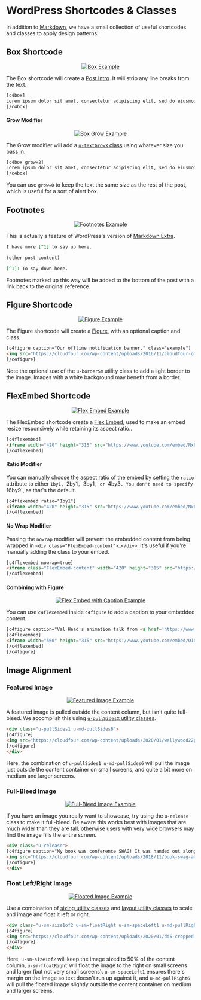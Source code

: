 # WordPress Shortcodes & Classes

In addition to [Markdown](https://en.support.wordpress.com/markdown-quick-reference/), we have a small collection of useful shortcodes and classes to apply design patterns:

## Box Shortcode

<p align="center"><a href="https://cloudfour.com/thinks/an-html-attribute-potentially-worth-4-4m-to-chipotle/"><img alt="Box Example" src="https://res.cloudinary.com/cloudfour/image/upload/c_scale,f_auto,q_auto,w_400/v1580512879/blog-patterns/box.png" /></a></p>

The Box shortcode will create a [Post Intro](https://cloudfour-patterns.netlify.com/patterns/combos/blog.html#post-intro). It will strip any line breaks from the text.

```html
[c4box]
Lorem ipsum dolor sit amet, consectetur adipiscing elit, sed do eiusmod tempor incididunt ut labore et dolore magna aliqua.
[/c4box]
```

#### Grow Modifier

<p align="center"><a href="https://cloudfour.com/thinks/mood-boards/"><img alt="Box Grow Example" src="https://res.cloudinary.com/cloudfour/image/upload/c_scale,f_auto,q_auto,w_400/v1580512879/blog-patterns/box-grow.png" /></a></p>

The Grow modifier will add a [`u-textGrowX` class](https://cloudfour-patterns.netlify.com/patterns/utilities.html#text) using whatever size you pass in.

```html
[c4box grow=2]
Lorem ipsum dolor sit amet, consectetur adipiscing elit, sed do eiusmod tempor incididunt ut labore et dolore magna aliqua.
[/c4box]
```

You can use `grow=0` to keep the text the same size as the rest of the post, which is useful for a sort of alert box.

## Footnotes

<p align="center"><a href="https://cloudfour.com/thinks/hey-hey-cloud-four-is-a-pwa/"><img alt="Footnotes Example" src="https://res.cloudinary.com/cloudfour/image/upload/c_scale,f_auto,q_auto,w_400/v1580512879/blog-patterns/footnotes.png" /></a></p>

This is actually a feature of WordPress's version of [Markdown Extra](https://en.support.wordpress.com/markdown-quick-reference/).

```md
I have more [^1] to say up here.

(other post content)

[^1]: To say down here.
```

Footnotes marked up this way will be added to the bottom of the post with a link back to the original reference.

## Figure Shortcode

<p align="center"><a href="https://cloudfour.com/thinks/hey-hey-cloud-four-is-a-pwa/"><img alt="Figure Example" src="https://res.cloudinary.com/cloudfour/image/upload/c_scale,f_auto,q_auto,w_400/v1580512879/blog-patterns/figure.png" /></a></p>

The Figure shortcode will create a [Figure](https://cloudfour-patterns.netlify.com/patterns/components/figure.html), with an optional caption and class.

```html
[c4figure caption="Our offline notification banner." class="example"]
<img src="https://cloudfour.com/wp-content/uploads/2016/11/cloudfour-offline-banner-400.png" class="u-borderSm">
[/c4figure]
```

Note the optional use of the `u-borderSm` utility class to add a light border to the image. Images with a white background may benefit from a border.

## FlexEmbed Shortcode

<p align="center"><a href="https://cloudfour.com/thinks/an-html-attribute-potentially-worth-4-4m-to-chipotle/"><img alt="Flex Embed Example" src="https://res.cloudinary.com/cloudfour/image/upload/c_scale,f_auto,q_auto,w_400/v1580512879/blog-patterns/flexembed.png" /></a></p>

The FlexEmbed shortcode create a [Flex Embed](https://cloudfour-patterns.netlify.com/patterns/components/flex-embed.html), used to make an embed resize responsively while retaining its aspect ratio..

```html
[c4flexembed]
<iframe width="420" height="315" src="https://www.youtube.com/embed/Nx64_N4AA04" frameborder="0" allowfullscreen></iframe>
[/c4flexembed]
```

#### Ratio Modifier

You can manually choose the aspect ratio of the embed by setting the `ratio` attribute to either `1by1, `2by1`, `3by1`, or `4by3`. You don't need to specify `16by9`, as that's the default.

```html
[c4flexembed ratio="1by1"]
<iframe width="420" height="315" src="https://www.youtube.com/embed/Nx64_N4AA04" frameborder="0" allowfullscreen></iframe>
[/c4flexembed]
```

#### No Wrap Modifier

Passing the `nowrap` modifier will prevent the embedded content from being wrapped in `<div class="FlexEmbed-content">…</div>`. It's useful if you're manually adding the class to your embed.

```html
[c4flexembed nowrap=true]
<iframe class="FlexEmbed-content" width="420" height="315" src="https://www.youtube.com/embed/Nx64_N4AA04" frameborder="0" allowfullscreen></iframe>
[/c4flexembed]
```

#### Combining with Figure

<p align="center"><a href="https://cloudfour.com/thinks/unsolved-problems/"><img alt="Flex Embed with Caption Example" src="https://res.cloudinary.com/cloudfour/image/upload/c_scale,f_auto,q_auto,w_400/v1580512879/blog-patterns/flexembed-caption.png" /></a></p>

You can use `c4flexembed` inside `c4figure` to add a caption to your embedded content.

```html
[c4figure caption="Val Head's animation talk from <a href='https://www.responsivefieldday.com/'>Responsive Field Day</a>"]
[c4flexembed]
<iframe width="560" height="315" src="https://www.youtube.com/embed/O1SQ7FOVO_U" frameborder="0" allowfullscreen></iframe>
[/c4flexembed]
[/c4figure]
```

## Image Alignment

### Featured Image

<p align="center"><a href="https://cloudfour.com/thinks/22-panels-that-always-work-wally-woods-legendary-productivity-hack/"><img alt="Featured Image Example" src="https://res.cloudinary.com/cloudfour/image/upload/c_scale,f_auto,q_auto,w_400/v1580512879/blog-patterns/featured-image.png" /></a></p>

A featured image is pulled outside the content column, but isn't quite full-bleed. We accomplish this using [`u-pullSidesX` utility classes](https://cloudfour-patterns.netlify.com/patterns/utilities.html#space).

```html
<div class="u-pullSides1 u-md-pullSides6">
[c4figure]
<img src="https://cloudfour.com/wp-content/uploads/2020/01/wallywood22panel1600.jpg" alt="Wally Wood’s 22 Panels That Always Work" width="1600" height="1215" class="wp-image-5679" />
[/c4figure]
</div>
```

Here, the combination of `u-pullSides1 u-md-pullSides6` will pull the image just outside the content container on small screens, and quite a bit more on medium and larger screens.

### Full-Bleed Image

<p align="center"><a href="https://cloudfour.com/thinks/progressive-web-apps-book-now-available/"><img alt="Full-Bleed Image Example" src="https://res.cloudinary.com/cloudfour/image/upload/c_scale,f_auto,q_auto,w_400/v1580512879/blog-patterns/full-bleed-image.png" /></a></p>

If you have an image you really want to showcase, try using the `u-release` class to make it full-bleed. Be aware this works best with images that are much wider than they are tall, otherwise users with very wide browsers may find the image fills the entire screen.

```html
<div class="u-release">
[c4figure caption="My book was conference SWAG! It was handed out along with t-shirts and water bottles as attendees entered the conference."]
<img src="https://cloudfour.com/wp-content/uploads/2018/11/book-swag-at-cds.jpg">
[/c4figure]
</div>
```

### Float Left/Right Image

<p align="center"><a href="https://cloudfour.com/thinks/22-panels-that-always-work-wally-woods-legendary-productivity-hack/"><img alt="Floated Image Example" src="https://res.cloudinary.com/cloudfour/image/upload/c_scale,f_auto,q_auto,w_400/v1580512879/blog-patterns/float-right-image.png" /></a></p>

Use a combination of [sizing utility classes](https://cloudfour-patterns.netlify.com/patterns/utilities.html#size) and [layout utility classes](https://cloudfour-patterns.netlify.com/patterns/utilities.html#layout) to scale and image and float it left or right.

```html
<div class="u-sm-size1of2 u-sm-floatRight u-sm-spaceLeft1 u-md-pullRight6">
[c4figure]
<img src="https://cloudfour.com/wp-content/uploads/2020/01/dd5-cropped.jpg" alt="The cover for Daredevil issue 5, with a caption promoting art by Wally Wood." width="1957" height="2795" class="wp-image-5682" />
[/c4figure]
</div>
```

Here, `u-sm-size1of2` will keep the image sized to 50% of the content column, `u-sm-floatRight` will float the image to the right on small screens and larger (but not very small screens). `u-sm-spaceLeft1` ensures there's margin on the image so text doesn't run up against it, and `u-md-pullRight6` will pull the floated image slightly outside the content container on medium and larger screens.
